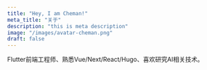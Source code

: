 ```yaml
---
title: "Hey, I am Cheman!"
meta_title: "关于"
description: "this is meta description"
image: "/images/avatar-cheman.png"
draft: false
---
```

Flutter前端工程师、熟悉Vue/Next/React/Hugo、喜欢研究AI相关技术。
